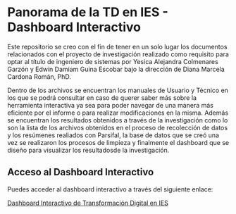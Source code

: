 # Panorama de la TD en IES - Dashboard Interactivo

Este repositorio se creo con el fin de tener en un solo lugar los documentos relacionados con el proyecto de investigación realizado como requisito para optar al título de ingeniero de sistemas por Yesica Alejandra Colmenares Garzón y Edwin Damiam Guina Escobar bajo la dirección de Diana Marcela Cardona Román, PhD.

Dentro de los archivos se encuentran los manuales de Usuario y Técnico en los que se podrá consultar en caso de querer saber más sobre la herramienta interactiva ya sea para poder navegar de una manera más eficiente por el informe o para realizar modificaciones en la misma. Además se encuentran los resultados obtenidos a través de la investigación como lo son la lista de los archivos obtenidos en el proceso de recolección de datos y los resúmenes realiados con Parsifal, la base de datos que se creó una vez se realizaron los procesos de limpieza y finalmente el dashboard que se diseño para visualizar los resultadosde la investigación.

## Acceso al Dashboard Interactivo

Puedes acceder al dashboard interactivo a través del siguiente enlace:

[Dashboard Interactivo de Transformación Digital en IES](https://app.powerbi.com/view?r=eyJrIjoiY2NhNmY3YmItYTBmZS00MTgxLWJjN2ItODE0ZjU0NDRjOGQyIiwidCI6IjRiNTJiYTNkLTkxYWYtNGEyOS04YjZiLWYzNTg0NjczYTc0OCIsImMiOjR9)

 
